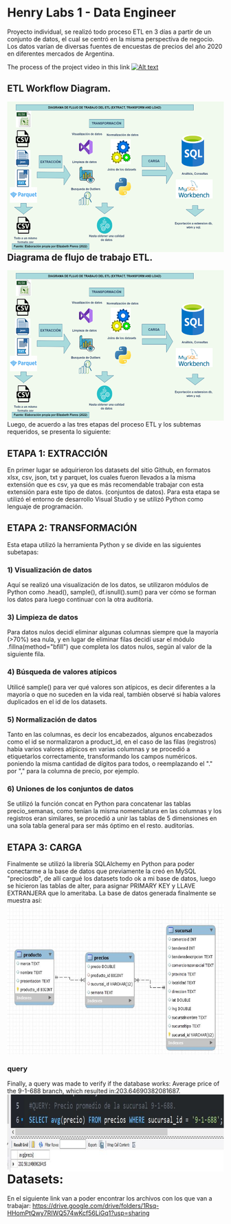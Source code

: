 # Henry Labs 1 - Data Engineer 

Proyecto individual, se realizó todo proceso ETL en 3 días a partir de un conjunto de datos, el cual se centró en la misma perspectiva de negocio. Los datos varían de diversas fuentes de encuestas de precios del año 2020 en diferentes mercados de Argentina.

The process of the project video in this link
[![Alt text](https://img.youtube.com/vi/8NuuhUJACbQ/0.jpg)](https://www.youtube.com/watch?v=8NuuhUJACbQ)

## ETL Workflow Diagram.

<img src="images/pipeline.png" width="650" height="350" align="right">

## Diagrama de flujo de trabajo ETL.

<img src="images/pipeline.png" width="650" height="350" align="right">

Luego, de acuerdo a las tres etapas del proceso ETL y los subtemas requeridos, se presenta lo siguiente:

## ETAPA 1: EXTRACCIÓN
En primer lugar se adquirieron los datasets del sitio Github, en formatos xlsx, csv, json, txt y parquet, los cuales fueron llevados a la misma extensión que es csv, ya que es más recomendable trabajar con esta extensión para este tipo de datos. (conjuntos de datos). Para esta etapa se utilizó el entorno de desarrollo Visual Studio y se utilizó Python como lenguaje de programación.

## ETAPA 2: TRANSFORMACIÓN
Esta etapa utilizó la herramienta Python y se divide en las siguientes subetapas:
### 1) Visualización de datos
Aquí se realizó una visualización de los datos, se utilizaron módulos de Python como .head(), sample(), df.isnull().sum() para ver cómo se forman los datos para luego continuar con la otra auditoría.
### 3) Limpieza de datos
Para datos nulos decidí eliminar algunas columnas siempre que la mayoría (>70%) sea nula, y en lugar de eliminar filas decidí usar el módulo .fillna(method="bfill") que completa los datos nulos, según al valor de la siguiente fila.
### 4) Búsqueda de valores atípicos
Utilicé sample() para ver qué valores son atípicos, es decir diferentes a la mayoría o que no suceden en la vida real, también observé si había valores duplicados en el id de los datasets.
### 5) Normalización de datos
Tanto en las columnas, es decir los encabezados, algunos encabezados como el id se normalizaron a product_id, en el caso de las filas (registros) había varios valores atípicos en varias columnas y se procedió a etiquetarlos correctamente, transformando los campos numéricos. poniendo la misma cantidad de dígitos para todos, o reemplazando el "." por "," para la columna de precio, por ejemplo.
### 6) Uniones de los conjuntos de datos
Se utilizó la función concat en Python para concatenar las tablas precio_semanas, como tenían la misma nomenclatura en las columnas y los registros eran similares, se procedió a unir las tablas de 5 dimensiones en una sola tabla general para ser más óptimo en el resto. auditorías.

## ETAPA 3: CARGA
Finalmente se utilizó la librería SQLAlchemy en Python para poder conectarme a la base de datos que previamente la creó en MySQL "preciosdb", de allí cargué los datasets todo ok a mi base de datos, luego se hicieron las tablas de alter, para asignar PRIMARY KEY y LLAVE EXTRANJERA que lo ameritaba.
La base de datos generada finalmente se muestra así:
<img src="images/DER.JPG" width="700" height="350" align="center">

### query
Finally, a query was made to verify if the database works: Average price of the 9-1-688 branch, which resulted in:203.64690382081687.
<img src="images/answer.JPG" width="900" height="180" align="left">

# Datasets:

En el siguiente link van a poder encontrar los archivos con los que van a trabajar: https://drive.google.com/drive/folders/1Rsq-HHomPtQwy7RIWQ574wKcf56LiGq1?usp=sharing 
